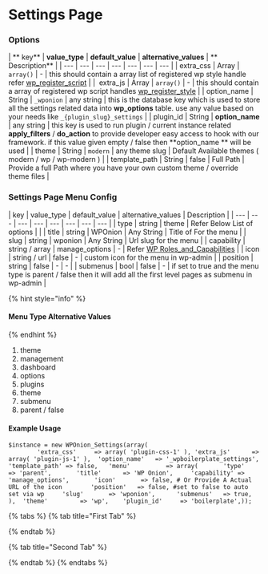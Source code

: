 # Settings Page

### Options

| ​** key** | ​**value\_type** | **default\_value** | **alternative\_values** | ** Description** |
| --- | --- | --- | --- | --- | --- | --- |
| extra\_css |  Array | `array()` |  - |  this should contain a array list of registered wp style handle refer [wp\_register\_script](https://developer.wordpress.org/reference/functions/wp_register_script/) |
| ​ extra\_js |  Array | `array()` | - |  this should contain a array of registered wp script handles [wp\_register\_style](https://developer.wordpress.org/reference/functions/wp_register_style/) |
|  option\_name |  String | `_wponion` |  any string |  this is the database key which is used to store all the settings related data into **wp\_options** table. use any value based on your needs like `_{plugin_slug}_settings` |
|  plugin\_id |  String | **option\_name** |  any string |  this key is used to run plugin / current instance related **apply\_filters** / **do\_action** to provide developer easy access to hook with our framework. if this value given empty / false then \*\*option\_name \*\* will be used |
|  theme |  String | `modern` |  any theme slug |  Default Available themes \( modern / wp / wp-modern \) |
|  template\_path |  String |  false |  Full Path |  Provide a full Path where you have your own custom theme / override theme files |

### Settings Page Menu Config

|  key |  value\_type |  default\_value |  alternative\_values |  Description |
| --- | --- | --- | --- | --- | --- | --- | --- |
|  type |  string |  theme |  Refer Below List of options |  |
|  title |  string |  WPOnion |  Any String |  Title of For the menu |
|  slug |  string |  wponion |  Any String |  Url slug for the menu |
|  capability |  string / array |  manage\_options | - |  Refer [WP Roles\_and\_Capabilities](https://codex.wordpress.org/Roles_and_Capabilities) |
|  icon |  string / url |  false | - |  custom icon for the menu in wp-admin |
|  position |  string |  false | - | - |
|  submenus |  bool |  false | - |  if set to true and the menu type is parent / false then it will add all the first level pages as submenu in wp-admin |

{% hint style="info" %}
#### **Menu Type Alternative Values**
{% endhint %}

1. theme
2. management
3. dashboard
4. options
5. plugins
6. theme
7. submenu
8. parent / false

#### Example Usage

```text
$instance = new WPOnion_Settings(array(
        'extra_css'     => array( 'plugin-css-1' ),	'extra_js'      => array( 'plugin-js-1' ),	'option_name'   => '_wpboilerplate_settings',	'template_path' => false,	'menu'          => array(		'type'       => 'parent',		'title'      => 'WP Onion',		'capability' => 'manage_options',		'icon'       => false, # Or Provide A Actual URL of the icon		'position'   => false, #set to false to auto set via wp		'slug'       => 'wponion',		'submenus'   => true,	),	'theme'         => 'wp',	'plugin_id'     => 'boilerplate',));
```

{% tabs %}
{% tab title="First Tab" %}

{% endtab %}

{% tab title="Second Tab" %}

{% endtab %}
{% endtabs %}

